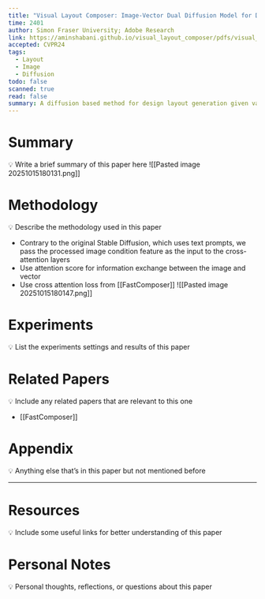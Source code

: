 ```yaml
---
title: "Visual Layout Composer: Image-Vector Dual Diffusion Model for Design Layout Generation"
time: 2401
author: Simon Fraser University; Adobe Research
link: https://aminshabani.github.io/visual_layout_composer/pdfs/visual_layout_composer.pdf
accepted: CVPR24
tags:
  - Layout
  - Image
  - Diffusion
todo: false
scanned: true
read: false
summary: A diffusion based method for design layout generation given various assets.
---
```

# Summary
💡 Write a brief summary of this paper here
![[Pasted image 20251015180131.png]]
# Methodology
💡 Describe the methodology used in this paper
- Contrary to the original Stable Diffusion, which uses text prompts, we pass the processed image condition feature as the input to the cross-attention layers
- Use attention score for information exchange between the image and vector
- Use cross attention loss from [[FastComposer]]
![[Pasted image 20251015180147.png]]
# Experiments
💡 List the experiments settings and results of this paper

# Related Papers
💡 Include any related papers that are relevant to this one
- [[FastComposer]]
# Appendix
💡 Anything else that’s in this paper but not mentioned before

---
# Resources
💡 Include some useful links for better understanding of this paper

# Personal Notes
💡 Personal thoughts, reflections, or questions about this paper